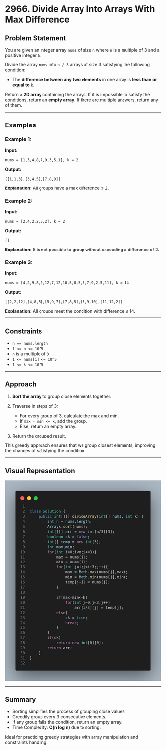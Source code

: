 # 2966. Divide Array Into Arrays With Max Difference

## Problem Statement

You are given an integer array `nums` of size `n` where `n` is a multiple of 3 and a positive integer `k`.

Divide the array `nums` into `n / 3` arrays of size 3 satisfying the following condition:

* The **difference between any two elements** in one array is **less than or equal to** `k`.

Return a **2D array** containing the arrays. If it is impossible to satisfy the conditions, return an **empty array**. If there are multiple answers, return any of them.

---

## Examples

### Example 1:

**Input:**

```
nums = [1,3,4,8,7,9,3,5,1], k = 2
```

**Output:**

```
[[1,1,3],[3,4,5],[7,8,9]]
```

**Explanation:**
All groups have a max difference ≤ 2.

### Example 2:

**Input:**

```
nums = [2,4,2,2,5,2], k = 2
```

**Output:**

```
[]
```

**Explanation:**
It is not possible to group without exceeding a difference of 2.

### Example 3:

**Input:**

```
nums = [4,2,9,8,2,12,7,12,10,5,8,5,5,7,9,2,5,11], k = 14
```

**Output:**

```
[[2,2,12],[4,8,5],[5,9,7],[7,8,5],[5,9,10],[11,12,2]]
```

**Explanation:**
All groups meet the condition with difference ≤ 14.

---

## Constraints

* `n == nums.length`
* `1 <= n <= 10^5`
* `n` is a multiple of `3`
* `1 <= nums[i] <= 10^5`
* `1 <= k <= 10^5`

---

## Approach

1. **Sort the array** to group close elements together.
2. Traverse in steps of 3:

   * For every group of 3, calculate the max and min.
   * If `max - min <= k`, add the group.
   * Else, return an empty array.
3. Return the grouped result.

This greedy approach ensures that we group closest elements, improving the chances of satisfying the condition.

---

## Visual Representation

![Implementation](image.png)

---

## Summary

* Sorting simplifies the process of grouping close values.
* Greedily group every 3 consecutive elements.
* If any group fails the condition, return an empty array.
* Time Complexity: **O(n log n)** due to sorting.

Ideal for practicing greedy strategies with array manipulation and constraints handling.
